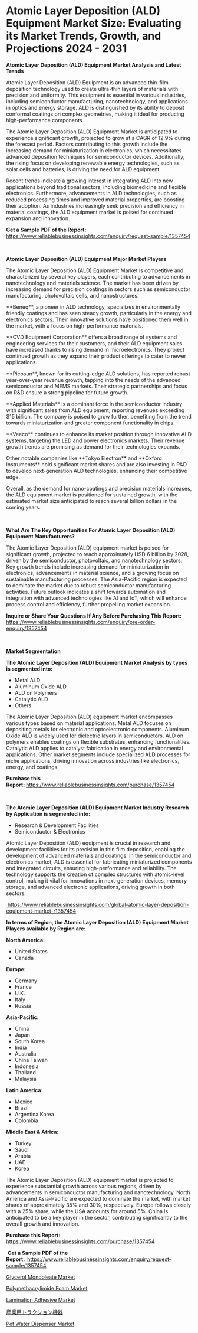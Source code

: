 <p><h1>Atomic Layer Deposition (ALD) Equipment Market Size: Evaluating its Market Trends, Growth, and Projections 2024 - 2031</h1></p><p><strong>Atomic Layer Deposition (ALD) Equipment Market Analysis and Latest Trends</strong></p>
<p><p>Atomic Layer Deposition (ALD) Equipment is an advanced thin-film deposition technology used to create ultra-thin layers of materials with precision and uniformity. This equipment is essential in various industries, including semiconductor manufacturing, nanotechnology, and applications in optics and energy storage. ALD is distinguished by its ability to deposit conformal coatings on complex geometries, making it ideal for producing high-performance components.</p><p>The Atomic Layer Deposition (ALD) Equipment Market is anticipated to experience significant growth, projected to grow at a CAGR of 12.9% during the forecast period. Factors contributing to this growth include the increasing demand for miniaturization in electronics, which necessitates advanced deposition techniques for semiconductor devices. Additionally, the rising focus on developing renewable energy technologies, such as solar cells and batteries, is driving the need for ALD equipment. </p><p>Recent trends indicate a growing interest in integrating ALD into new applications beyond traditional sectors, including biomedicine and flexible electronics. Furthermore, advancements in ALD technologies, such as reduced processing times and improved material properties, are boosting their adoption. As industries increasingly seek precision and efficiency in material coatings, the ALD equipment market is poised for continued expansion and innovation.</p></p>
<p><strong>Get a Sample PDF of the Report:&nbsp;</strong> <a href="https://www.reliablebusinessinsights.com/enquiry/request-sample/1357454">https://www.reliablebusinessinsights.com/enquiry/request-sample/1357454</a></p>
<p>&nbsp;</p>
<p><strong>Atomic Layer Deposition (ALD) Equipment Major Market Players</strong></p>
<p><p>The Atomic Layer Deposition (ALD) Equipment Market is competitive and characterized by several key players, each contributing to advancements in nanotechnology and materials science. The market has been driven by increasing demand for precision coatings in sectors such as semiconductor manufacturing, photovoltaic cells, and nanostructures.</p><p>**Beneq**, a pioneer in ALD technology, specializes in environmentally friendly coatings and has seen steady growth, particularly in the energy and electronics sectors. Their innovative solutions have positioned them well in the market, with a focus on high-performance materials.</p><p>**CVD Equipment Corporation** offers a broad range of systems and engineering services for their customers, and their ALD equipment sales have increased thanks to rising demand in microelectronics. They project continued growth as they expand their product offerings to cater to newer applications.</p><p>**Picosun**, known for its cutting-edge ALD solutions, has reported robust year-over-year revenue growth, tapping into the needs of the advanced semiconductor and MEMS markets. Their strategic partnerships and focus on R&D ensure a strong pipeline for future growth.</p><p>**Applied Materials** is a dominant force in the semiconductor industry with significant sales from ALD equipment, reporting revenues exceeding $15 billion. The company is poised to grow further, benefiting from the trend towards miniaturization and greater component functionality in chips.</p><p>**Veeco** continues to enhance its market position through innovative ALD systems, targeting the LED and power electronics markets. Their revenue growth trends are promising as demand for their technologies expands.</p><p>Other notable companies like **Tokyo Electron** and **Oxford Instruments** hold significant market shares and are also investing in R&D to develop next-generation ALD technologies, enhancing their competitive edge.</p><p>Overall, as the demand for nano-coatings and precision materials increases, the ALD equipment market is positioned for sustained growth, with the estimated market size anticipated to reach several billion dollars in the coming years.</p></p>
<p>&nbsp;</p>
<p><strong>What Are The Key Opportunities For Atomic Layer Deposition (ALD) Equipment Manufacturers?</strong></p>
<p><p>The Atomic Layer Deposition (ALD) equipment market is poised for significant growth, projected to reach approximately USD 6 billion by 2028, driven by the semiconductor, photovoltaic, and nanotechnology sectors. Key growth trends include increasing demand for miniaturization in electronics, advancements in material science, and a growing focus on sustainable manufacturing processes. The Asia-Pacific region is expected to dominate the market due to robust semiconductor manufacturing activities. Future outlook indicates a shift towards automation and integration with advanced technologies like AI and IoT, which will enhance process control and efficiency, further propelling market expansion.</p></p>
<p><strong>Inquire or Share Your Questions If Any Before Purchasing This Report:</strong> <a href="https://www.reliablebusinessinsights.com/enquiry/pre-order-enquiry/1357454">https://www.reliablebusinessinsights.com/enquiry/pre-order-enquiry/1357454</a></p>
<p>&nbsp;</p>
<p><strong>Market Segmentation</strong></p>
<p><strong>The Atomic Layer Deposition (ALD) Equipment Market Analysis by types is segmented into:</strong></p>
<p><ul><li>Metal ALD</li><li>Aluminum Oxide ALD</li><li>ALD on Polymers</li><li>Catalytic ALD</li><li>Others</li></ul></p>
<p><p>The Atomic Layer Deposition (ALD) equipment market encompasses various types based on material applications. Metal ALD focuses on depositing metals for electronic and optoelectronic components. Aluminum Oxide ALD is widely used for dielectric layers in semiconductors. ALD on polymers enables coatings on flexible substrates, enhancing functionalities. Catalytic ALD applies to catalyst fabrication in energy and environmental applications. Other market segments include specialized ALD processes for niche applications, driving innovation across industries like electronics, energy, and coatings.</p></p>
<p><strong>Purchase this Report:&nbsp;</strong><a href="https://www.reliablebusinessinsights.com/purchase/1357454">https://www.reliablebusinessinsights.com/purchase/1357454</a></p>
<p>&nbsp;</p>
<p><strong>The Atomic Layer Deposition (ALD) Equipment Market Industry Research by Application is segmented into:</strong></p>
<p><ul><li>Research & Development Facilities</li><li>Semiconductor & Electronics</li></ul></p>
<p><p>Atomic Layer Deposition (ALD) equipment is crucial in research and development facilities for its precision in thin film deposition, enabling the development of advanced materials and coatings. In the semiconductor and electronics market, ALD is essential for fabricating miniaturized components and integrated circuits, ensuring high-performance and reliability. The technology supports the creation of complex structures with atomic-level control, making it vital for innovations in next-generation devices, memory storage, and advanced electronic applications, driving growth in both sectors.</p></p>
<p><a href="https://www.reliablebusinessinsights.com/global-atomic-layer-deposition-equipment-market-r1357454">&nbsp;https://www.reliablebusinessinsights.com/global-atomic-layer-deposition-equipment-market-r1357454</a></p>
<p><strong>In terms of Region, the Atomic Layer Deposition (ALD) Equipment Market Players available by Region are:</strong></p>
<p>
    <p> <strong> North America: </strong>
        <ul>
            <li>United States</li>
            <li>Canada</li>
        </ul>
        </p> 
    <p> <strong> Europe: </strong>
        <ul>
            <li>Germany</li>
            <li>France</li>
            <li>U.K.</li>
            <li>Italy</li>
            <li>Russia</li>
        </ul>
        </p> 
    <p> <strong> Asia-Pacific: </strong>
        <ul>
            <li>China</li>
            <li>Japan</li>
            <li>South Korea</li>
            <li>India</li>
            <li>Australia</li>
            <li>China Taiwan</li>
            <li>Indonesia</li>
            <li>Thailand</li>
            <li>Malaysia</li>
        </ul>
        </p> 
    <p> <strong> Latin America: </strong>
        <ul>
            <li>Mexico</li>
            <li>Brazil</li>
            <li>Argentina Korea</li>
            <li>Colombia</li>
        </ul>
        </p> 
    <p> <strong> Middle East & Africa: </strong>
        <ul>
            <li>Turkey</li>
            <li>Saudi</li>
            <li>Arabia</li>
            <li>UAE</li>
            <li>Korea</li>
        </ul>
    </p>
    </p>
<p><p>The Atomic Layer Deposition (ALD) equipment market is projected to experience substantial growth across various regions, driven by advancements in semiconductor manufacturing and nanotechnology. North America and Asia-Pacific are expected to dominate the market, with market shares of approximately 35% and 30%, respectively. Europe follows closely with a 25% share, while the USA accounts for around 5%. China is anticipated to be a key player in the sector, contributing significantly to the overall growth and innovation.</p></p>
<p><strong>Purchase this Report: </strong><a href="https://www.reliablebusinessinsights.com/purchase/1357454">https://www.reliablebusinessinsights.com/purchase/1357454</a></p>
<p>&nbsp;<strong>Get a Sample PDF of the Report:&nbsp;&nbsp;</strong><a href="https://www.reliablebusinessinsights.com/enquiry/request-sample/1357454">https://www.reliablebusinessinsights.com/enquiry/request-sample/1357454</a></p>
<p><strong></strong></p>
<p><p><a href="https://www.linkedin.com/pulse/global-glycerol-monooleate-market-trends-insights-growth-opportunities-dmjdc?trackingId=bhnapSWZR5KJQ8hdicTnxQ%3D%3D">Glycerol Monooleate Market</a></p><p><a href="https://issuu.com/reportprime-2/docs/polymethacrylimide-foam-market-size_a3779e5d8b6a67">Polymethacrylimide Foam Market</a></p><p><a href="https://github.com/JamesCox407/Market-Research-Report-List-1/blob/main/lamination-adhesive-market.md">Lamination Adhesive Market</a></p><p><a href="https://medium.com/@narcisoferry/industrial-traction-equipments-market-%E3%81%AE%E3%82%B0%E3%83%AD%E3%83%BC%E3%83%90%E3%83%AB%E5%B8%82%E5%A0%B4%E6%A6%82%E8%A6%81%E3%81%AF-%E4%B8%96%E7%95%8C%E3%81%8A%E3%82%88%E3%81%B3%E4%B8%BB%E8%A6%81%E5%B8%82%E5%A0%B4%E3%81%AB%E3%81%8A%E3%81%91%E3%82%8B%E6%A5%AD%E7%95%8C%E3%81%AB%E5%BD%B1%E9%9F%BF%E3%82%92%E4%B8%8E%E3%81%88%E3%82%8B%E4%B8%BB%E8%A6%81%E3%81%AA%E3%83%88%E3%83%AC%E3%83%B3%E3%83%89%E3%81%AB%E3%81%A4%E3%81%84%E3%81%A6-%E7%8B%AC%E8%87%AA%E3%81%AE%E8%A6%96%E7%82%B9%E3%82%92%E6%8F%90%E4%BE%9B%E3%81%97%E3%81%BE%E3%81%99-c0d84deb4092">産業用トラクション機器</a></p><p><a href="https://www.linkedin.com/pulse/pet-water-dispenser-industry-sector-market-dynamics-future-h76ae?trackingId=Pb6PNYVeTZyR7CHytxyxCw%3D%3D">Pet Water Dispenser Market</a></p></p>